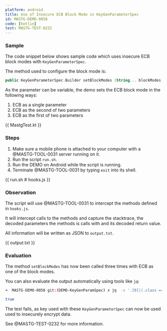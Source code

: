 ```yaml
---
platform: android
title: Use of Insecure ECB Block Mode in KeyGenParameterSpec
id: MASTG-DEMO-0058
code: [kotlin]
test: MASTG-TEST-0232
---
```


### Sample

The code snippet below shows sample code which uses insecure ECB block modes with `KeyGenParameterSpec`.

The method used to configure the block mode is:

```kotlin
public KeyGenParameterSpec.Builder setBlockModes (String... blockModes)
```

As the parameter can be variable, the demo sets the ECB block mode in the following ways:

1. ECB as a single parameter
2. ECB as the second of two parameters
3. ECB as the first of two parameters

{{ MastgTest.kt }}

### Steps

1. Make sure a mobile phone is attached to your computer with a @MASTG-TOOL-0031 server running on it.
1. Run the script `run.sh`.
1. Run the DEMO on Android while the script is running.
1. Terminate @MASTG-TOOL-0031 by typing `exit` into its shell.

{{ run.sh # hooks.js }}

### Observation

The script will use @MASTG-TOOL-0031 to intercept the methods defined in `hooks.js`.

It will intercept calls to the methods and capture the stacktrace, the decoded parameters the methods is calls with and its decoded return value.

All information will be written as JSON to `output.txt`.

{{ output.txt }}

### Evaluation

The method `setBlockModes` has now been called three times with ECB as one of the block modes.

You can also evaluate the output automatically using tools like `jq`:

```bash
➜  MASTG-DEMO-0058 git:(DEMO-KeyGenParamSpec) ✗ jq  -s '.[0]|(.class == "android.security.keystore.KeyGenParameterSpec$Builder" and .method == "setBlockModes" and (.inputParameters[0].value | contains(["ECB"])))' output.txt

true
```

The test fails, as key used with these `KeyGenParameterSpec` can now be used used to insecurely encrypt data.

See @MASTG-TEST-0232 for more information.
